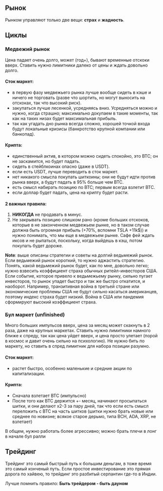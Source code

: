 ## Рынок

Рынком управляют только две вещи: **страх** и **жадность**.

## Циклы

### Медвежий рынок

Цена падает очень долго, может (год+), бывают временные отскоки вверх.
Ставить нужно лимитники далеко от цены и ждать довольно долго.

#### Сток маркет:

- в первую фазу медвежьего рынка лучше вообще сидеть в кэше и ничего не торговать (разве что шортить, но могут выносить
  на отскоках, так что высокий риск).
- закупаться лучше лесенкой, усредняясь вниз. Усредняться можно и нужно, когда страшно; максимально докупаем в такие
  моменты, так как на таких низах будет максимальная прибыль.
- так как угадать дно рынка всегда сложно, хорошей точкой входа будут локальные кризисы (банкротство крупной компании
  или банкопад).

#### Крипта:

- единственный актив, в котором можно сидеть спокойно, это BTC; он не заскамится, но будет падать.
- сидеть в стейблкоинах опасно (даже в USDT).
- если есть USDT, лучше переводить в сток маркет.
- нет никакого смысла покупать шиткоины; они не будут идти против рынка вверх, а будут падать в 95% больше чем BTC.
- есть смысл набирать позицию по BTC; первым всегда взлетит BTC.
- если доллар будет падать, цена на крипту будет расти.

#### 2 важных правила:

1) **НИКОГДА** не продавать в минус.
2) Не закрывать позицию слишком рано (кроме больших отскоков, которые в не законченном медвежьем рынке, но в таком
   случае должна быть огромная прибыль (+70%, вспомни TSLA +11k$)) и нужно понимать, что мы еще в медвежьем рынке. Сафе
   фей ждать иксов и не рыпаться, поскольку, когда выйдешь в кэш, потом покупать будет дороже.

**Note**: выше описаны стратегии и советы на долгий ведьмежий рынок. Если ведьмежий рынок короткий, то нужно аджастить
стратегию. Понять, какой ведьмежий рынок будет, как по мне, довольно легко; нужно взвесить коэффициент страха обычных
ритейл-инвесторов США. Если событие, которое привело к ведьмежьему рынку, сильно пугает инвесторов, то рынок упадет
быстро и так же быстро откатится, и наоборот. Например, транзитивная война в третьей стране или экономические проблемы
США не будут сильно касаться американцев, поэтому индекс страха будет низкий. Война в США или пандемия сформируют
высокий коэффициент страха.

### Бул маркет (unfinished)

Много больших импульсов вверх, цена за месяц может скакнуть в 2 раза, даже на крупных маркетах. Ставить нужно лимитники
намного ближе к спреду, так как цена уйдет вверх, и цена просто улетает (порой в космос и давит очень сильно на
психологию). Не нужно бить по маркету, но ставить в спред лимитник для набора позиции разумно.

#### Сток маркет:

- растет быстро, особенно маленькие и средние акции по капитализации.

#### Крипта:

- Сначала взлетает BTC (импульсно)
- После того как BTC держится +- месяц, начинают просыпаться шитки, и они делают х2-3 за пару дней, так что если есть
  смысл переложить с BTC на часть шитков (шитки нужно брать новые или среднее по новизне; всякое старое дерьмо, типа
  BCH, ADA, XRP, не взлетает)

В общем, нужно работать более агрессивно; можно брать плечи в лонг в начале бул ралли

## Трейдинг

Трейдинг это самый быстрый путь к большим деньгам, в тоже время это самый конченый путь.
Если простое инвестирование это прямая дорога по хайвею,
то трейдинг это разбитый серпантин где-то в Индии.

Лучше помнить правило:
**Быть трейдером - быть дауном**